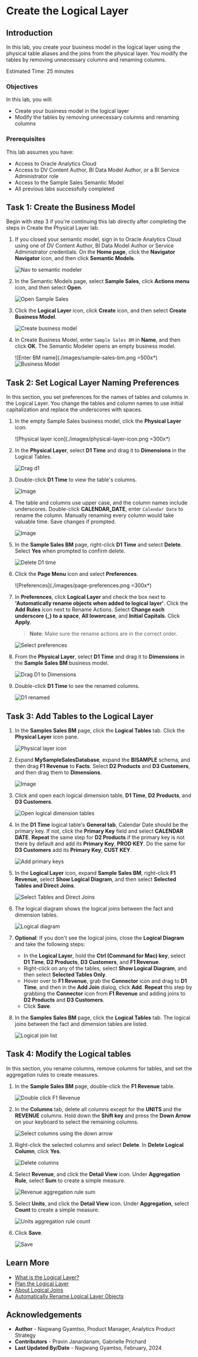 # Create the Logical Layer

## Introduction

In this lab, you create your business model in the logical layer using the physical table aliases and the joins from the physical layer. You modify the tables by removing unnecessary columns and renaming columns.

Estimated Time: 25 minutes

### Objectives

In this lab, you will:
* Create your business model in the logical layer
* Modify the tables by removing unnecessary columns and renaming columns

### Prerequisites

This lab assumes you have:
* Access to Oracle Analytics Cloud
* Access to DV Content Author, BI Data Model Author, or a BI Service Administrator role
* Access to the Sample Sales Semantic Model
* All previous labs successfully completed

## Task 1: Create the Business Model

Begin with step 3 if you're continuing this lab directly after completing the steps in Create the Physical Layer lab.

1. If you closed your semantic model, sign in to Oracle Analytics Cloud using one of DV Content Author, BI Data Model Author or Service Administrator credentials. On the **Home page**, click the **Navigator Navigator** icon, and then click **Semantic Models**.

	![Nav to semantic modeler](./images/nav-semantic-modeler.png)

2. In the Semantic Models page, select **Sample Sales**, click **Actions menu** icon, and then select **Open**.

	![Open Sample Sales](./images/open-sample-sales.png)

3. Click the **Logical Layer** icon, click **Create** icon, and then select **Create Business Model**.

	![Create business model](./images/create-bm.png)

4. In Create Business Model, enter <code>Sample Sales BM</code> in **Name**, and then click **OK**. The Semantic Modeler opens an empty business model.

	![Enter BM name](./images/sample-sales-bm.png =500x*)
	![Business Model](./images/empty-bm.png)


## Task 2: Set Logical Layer Naming Preferences

In this section, you set preferences for the names of tables and columns in the Logical Layer. You change the tables and column names to use initial capitalization and replace the underscores with spaces.

1. In the empty Sample Sales business model, click the **Physical Layer** icon.

	![Physical layer icon](./images/physical-layer-icon.png =300x*)

2. In the **Physical Layer**, select **D1 Time** and drag it to **Dimensions** in the Logical Tables.

	![Drag d1](./images/drag-d1.png)

3. Double-click **D1 Time** to view the table's columns.

	![Image](./images/dc-d1.png)

4. The table and columns use upper case, and the column names include underscores. Double-click **CALENDAR_DATE**, enter <code>Calendar Date</code> to rename the column. Manually renaming every column would take valuable time. Save changes if prompted.

	![Image](./images/dc-calendar-date.png)

5. In the **Sample Sales BM** page, right-click **D1 Time** and select **Delete**. Select **Yes** when prompted to confirm delete.

	![Delete D1 time](./images/delete-d1.png)

6. Click the **Page Menu** icon and select **Preferences**.

	![Preferences](./images/page-preferences.png =300x*)

7. In **Preferences**, click **Logical Layer** and check the box next to **'Automatically rename objects when added to logical layer'**. Click the **Add Rules** icon next to
Rename Actions. Select **Change each underscore (_) to a space**, **All lowercase**,
and **Initial Capitals**. Click **Apply**.

	>**Note**: Make sure the rename actions are in the correct order.

	![Select preferences](./images/select-preferences.png)

8. From the **Physical Layer**, select **D1 Time** and drag it to **Dimensions** in the **Sample Sales BM** business model.

	![Drag D1 to Dimensions](./images/drag-d1-dimensions.png)

9. Double-click **D1 Time** to see the renamed columns.

	![D1 renamed](./images/dc-d1-renamed.png)

## Task 3: Add Tables to the Logical Layer

1. In the **Samples Sales BM** page, click the **Logical Tables** tab. Click the **Physical Layer** icon pane.

	![Physical layer icon](./images/physical-layer-icon-pane.png)

2. Expand **MySampleSalesDatabase**, expand the **BISAMPLE** schema, and then drag **F1 Revenue** to **Facts**. Select **D2 Products** and **D3 Customers**, and then drag them to **Dimensions**.

	![Image](./images/drag-f1-d2-d3.png)

3. Click and open each logical dimension table, **D1 Time**, **D2 Products**, and **D3 Customers**.

	![Open logical dimension tables](./images/open-logical-dim-tables.png)

4. In the **D1 Time** logical table's **General tab**, Calendar Date should be the primary key. If not, click the **Primary Key** field and select **CALENDAR DATE**. **Repeat** the same step for **D2 Products** if the primary key is not there by default and add its **Primary Key**, **PROD KEY**. Do the same for **D3 Customers** add its **Primary Key**, **CUST KEY**.

	![Add primary keys](./images/add-pk.png)

5. In the **Logical Layer** icon, expand **Sample Sales BM**, right-click **F1 Revenue**, select **Show Logical Diagram**, and then select **Selected Tables and Direct Joins**.

	![Select Tables and Direct Joins](./images/selected-tables.png)

6. The logical diagram shows the logical joins between the fact and dimension tables.

	![Logical diagram](./images/logical-diagram.png)

7. **Optional**: If you don't see the logical joins, close the **Logical Diagram** and take the following steps:

	* In the **Logical Layer**, hold the **Ctrl (Command for Mac) key**, select **D1 Time**, **D2 Products**, **D3 Customers**, and **F1 Revenue**.
	* Right-click on any of the tables, select **Show Logical Diagram**, and then select **Selected Tables Only**.
	* Hover over to **F1 Revenue**, grab the **Connector** icon and drag to **D1 Time**, and then in the **Add Join** dialog, click **Add**. **Repeat** this step by grabbing the **Connector** icon from **F1 Revenue** and adding joins to **D2 Products** and **D3 Customers**.
	* Click **Save**.

8. In the **Samples Sales BM** page, click the **Logical Tables** tab. The logical joins between the fact and dimension tables are listed.

	![Logical join list](./images/logical-list-joins.png)

## Task 4: Modify the Logical tables

In this section, you rename columns, remove columns for tables, and set the aggregation rules to create measures.

1. In the **Sample Sales BM** page, double-click the **F1 Revenue** table.

	![Double click F1 Revenue](./images/dc-f1-rev.png)

2. In the **Columns** tab, delete all columns except for the **UNITS** and the **REVENUE** columns. Hold down the **Shift key** and press the **Down Arrow** on your keyboard to select the remaining columns.

	![Select columns using the down arrow](./images/select-col-down-arrow.png)

3. Right-click the selected columns and select **Delete**. In **Delete Logical Column**, click **Yes**.

	![Delete columns](./images/delete-cols.png)

4. Select **Revenue**, and click the **Detail View** icon. Under **Aggregation Rule**, select **Sum** to create a simple measure.

	![Revenue aggregation rule sum](./images/rev-agg-sum.png)

5. Select **Units**, and click the **Detail View** icon. Under **Aggregation**, select **Count** to create a simple measure.

	![Units aggregation rule count](./images/count-agg-units.png)

6. Click **Save**.

	![Save](./images/save-log-layer.png)


## Learn More
* [What is the Logical Layer?](https://docs.oracle.com/en/cloud/paas/analytics-cloud/acmdg/what-is-logical-layer.html)
* [Plan the Logical Layer](https://docs.oracle.com/en/cloud/paas/analytics-cloud/acmdg/plan-logical-layer.html#GUID-AED3B120-70F8-4837-9F2A-D9236F7BCCF0)
* [About Logical Joins](https://docs.oracle.com/en/cloud/paas/analytics-cloud/acmdg/work-logical-joins.html#GUID-3810662A-AFAE-4EF9-B7C9-0A70D81A5A9A)
* [Automatically Rename Logical Layer Objects](https://docs.oracle.com/en/cloud/paas/analytics-cloud/acmdg/automatically-rename-logical-layer-objects.html)

## Acknowledgements
* **Author** - Nagwang Gyamtso, Product Manager, Analytics Product Strategy
* **Contributors** - Pravin Janardanam, Gabrielle Prichard
* **Last Updated By/Date** - Nagwang Gyamtso, February, 2024
